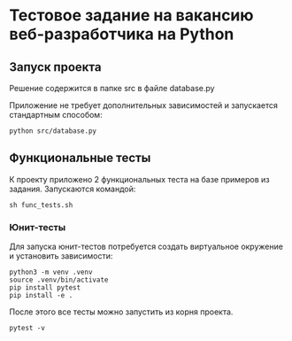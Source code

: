 # Тестовое задание на вакансию веб-разработчика на Python

## Запуск проекта

Решение содержится в папке src в файле database.py

Приложение не требует дополнительных зависимостей и запускается стандартным способом:

```shell
python src/database.py
```

## Функциональные тесты

К проекту приложено 2 функциональных теста на базе примеров из задания.
Запускаются командой:

```shell
sh func_tests.sh
```

### Юнит-тесты

Для запуска юнит-тестов потребуется создать виртуальное окружение и установить зависимости:

```shell
python3 -m venv .venv
source .venv/bin/activate
pip install pytest
pip install -e .
```

После этого все тесты можно запустить из корня проекта.

```shell
pytest -v
```